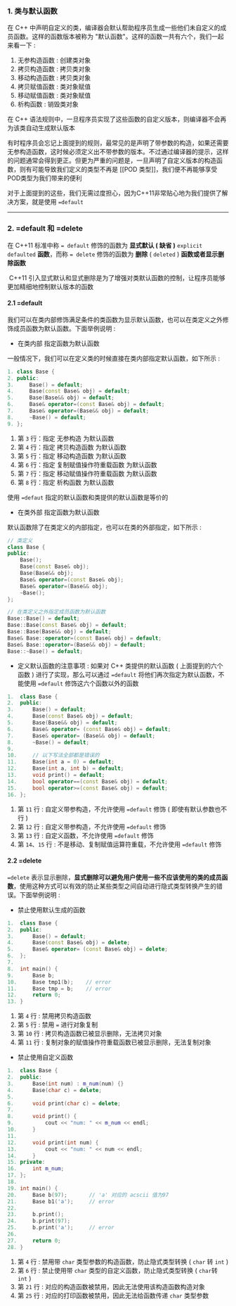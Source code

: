 ### 1. 类与默认函数

在 C++ 中声明自定义的类，编译器会默认帮助程序员生成一些他们未自定义的成员函数。这样的函数版本被称为 "默认函数"。这样的函数一共有六个，我们一起来看一下 :
1. 无参构造函数 :    创建类对象
2. 拷贝构造函数 :    拷贝类对象
3. 移动构造函数 :    拷贝类对象
4. 拷贝赋值函数 :    类对象赋值
5. 移动赋值函数 :    类对象赋值
6. 析构函数 :           销毁类对象

在 C++ 语法规则中，一旦程序员实现了这些函数的自定义版本，则编译器不会再为该类自动生成默认版本

有时程序员会忘记上面提到的规则，最常见的是声明了带参数的构造，如果还需要无参构造函数，这时候必须定义出不带参数的版本。不过通过编译器的提示，这样的问题通常会得到更正。但更为严重的问题是，一旦声明了自定义版本的构造函数，则有可能导致我们定义的类型不再是 [[POD 类型]]，我们便不再能够享受POD类型为我们带来的便利

对于上面提到的这些，我们无需过度担心，因为C++11非常贴心地为我们提供了解决方案，就是使用 `=default` 


---
### 2. =default 和 =delete

在 C++11 标准中称 `= default` 修饰的函数为 **显式默认 ( 缺省 )** `explicit defaulted` **函数**，而称 `= delete` 修饰的函数为 **删除** ( `deleted` ) **函数或者显示删除函数**

 C++11 引入显式默认和显式删除是为了增强对类默认函数的控制，让程序员能够更加精细地控制默认版本的函数

#### 2.1 =default

我们可以在类内部修饰满足条件的类函数为显示默认函数，也可以在类定义之外修饰成员函数为默认函数。下面举例说明 :

- 在类内部 指定函数为默认函数

一般情况下，我们可以在定义类的时候直接在类内部指定默认函数，如下所示 :
```cpp
1. class Base {
2. public:
3.     Base() = default;
4.     Base(const Base& obj) = default;
5.     Base(Base&& obj) = default;
6.     Base& operator=(const Base& obj) = default;
7.     Base& operator=(Base&& obj) = default;
8.     ~Base() = default;
9. };
```
1. 第 `3` 行：指定 无参构造 为默认函数
2. 第 `4` 行：指定 拷贝构造函数 为默认函数
3. 第 `5` 行：指定 移动构造函数 为默认函数
4. 第 `6` 行：指定 复制赋值操作符重载函数 为默认函数
5. 第 `7` 行：指定 移动赋值操作符重载函数 为默认函数
6. 第 `8` 行：指定 析构函数 为默认函数

使用 `=defaut` 指定的默认函数和类提供的默认函数是等价的

- 在类外部 指定函数为默认函数

默认函数除了在类定义的内部指定，也可以在类的外部指定，如下所示 :
```cpp
// 类定义
class Base {
public:
    Base();
    Base(const Base& obj);
    Base(Base&& obj);
    Base& operator=(const Base& obj);
    Base& operator=(Base&& obj);
    ~Base();
};

// 在类定义之外指定成员函数为默认函数
Base::Base() = default;
Base::Base(const Base& obj) = default;
Base::Base(Base&& obj) = default;
Base& Base::operator=(const Base& obj) = default;
Base& Base::operator=(Base&& obj) = default;
Base::~Base() = default;
```

- 定义默认函数的注意事项 :
如果对 C++ 类提供的默认函数 ( 上面提到的六个函数 ) 进行了实现，那么可以通过 `=default` 将他们再次指定为默认函数，不能使用 `=default` 修饰这六个函数以外的函数
```cpp
1.  class Base {
2.  public:
3.      Base() = default;
4.      Base(const Base& obj) = default;
5.      Base(Base&& obj) = default;
6.      Base& operator= (const Base& obj) = default;
7.      Base& operator= (Base&& obj) = default;
8.      ~Base() = default;
9.  
10.     // 以下写法全部都是错误的
11.     Base(int a = 0) = default;
12.     Base(int a, int b) = default;
13.     void print() = default;
14.     bool operator==(const Base& obj) = default;
15.     bool operator>=(const Base& obj) = default;
16. };
```
1. 第 `11` 行 :    自定义带参构造，不允许使用 `=default` 修饰 ( 即使有默认参数也不行 )
2. 第 `12` 行 :    自定义带参构造，不允许使用 `=default` 修饰
3. 第 `13` 行 :    自定义函数，不允许使用 `=default` 修饰
4. 第 `14`、`15` 行 :    不是移动、复制赋值运算符重载，不允许使用 `=default` 修饰

#### 2.2 =delete

`=delete` 表示显示删除，**显式删除可以避免用户使用一些不应该使用的类的成员函数**，使用这种方式可以有效的防止某些类型之间自动进行隐式类型转换产生的错误。下面举例说明 :

- 禁止使用默认生成的函数
```cpp
1.  class Base {
2.  public:
3.      Base() = default;
4.      Base(const Base& obj) = delete;
5.      Base& operator= (const Base& obj) = delete;
6.  };
7.
8.  int main() {
9.      Base b;
10.     Base tmp1(b);    // error
11.     Base tmp = b;    // error
12.     return 0;
13. }
```
1. 第 `4` 行 :    禁用拷贝构造函数
2. 第 `5` 行 :    禁用 `=` 进行对象复制
3. 第 `10` 行 :  拷贝构造函数已被显示删除，无法拷贝对象
4. 第 `11` 行 :  复制对象的赋值操作符重载函数已被显示删除，无法复制对象

- 禁止使用自定义函数
```cpp
1.  class Base {
2.  public:
3.      Base(int num) : m_num(num) {}
4.      Base(char c) = delete;
5.      
6.      void print(char c) = delete;
7.    
8.      void print() {
9.          cout << "num: " << m_num << endl;
10.     }
11.    
12.     void print(int num) {
13.         cout << "num: " << num << endl;
14.     }
15. private:
16.     int m_num;
17. };
18.
19. int main() {
20.     Base b(97);       // 'a' 对应的 acscii 值为97
21.     Base b1('a');     // error
22.    
23.     b.print();
24.     b.print(97);
25.     b.print('a');     // error
26.    
27.     return 0;
28. }
```
1. 第 `4` 行 :    禁用带 `char` 类型参数的构造函数，防止隐式类型转换 ( `char` 转 `int` )
2. 第 `6` 行 :    禁止使用带 `char` 类型的自定义函数，防止隐式类型转换 ( `char`转 `int` )
3. 第 `21` 行 :  对应的构造函数被禁用，因此无法使用该构造函数构造对象
4. 第 `25` 行 :  对应的打印函数被禁用，因此无法给函数传递 `char` 类型参数
